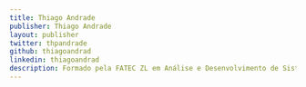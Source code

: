 ```yaml
---
title: Thiago Andrade
publisher: Thiago Andrade
layout: publisher
twitter: thpandrade
github: thiagoandrad
linkedin: thiagoandrad
description: Formado pela FATEC ZL em Análise e Desenvolvimento de Sistemas, engenheiro de software no ELo7 e instrutor na Caelum. Apaixonado por tecnologia e música, adora passar o tempo com a família e é saxofonista nas horas vagas =)
---
```

